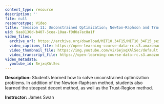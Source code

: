 ```yaml
---
content_type: resource
description: ''
file: null
resourcetype: Video
title: 'Session 11: Unconstrained Optimization; Newton-Raphson and Trust Region Methods'
uid: 9aa8130d-b407-5cea-10aa-f0d0a7ac8a1f
video_files:
  archive_url: https://archive.org/download/MIT10.34F15/MIT10_34F15_ses11_300k.mp4
  video_captions_file: https://open-learning-course-data-rc.s3.amazonaws.com/10-34-numerical-methods-applied-to-chemical-engineering-fall-2015/10a7b74a546a533fa2bce834298d2a63_SejxqXAlSec.vtt
  video_thumbnail_file: https://img.youtube.com/vi/SejxqXAlSec/default.jpg
  video_transcript_file: https://open-learning-course-data-rc.s3.amazonaws.com/10-34-numerical-methods-applied-to-chemical-engineering-fall-2015/5731bc667e336d8e7ebd395855197291_SejxqXAlSec.pdf
video_metadata:
  youtube_id: SejxqXAlSec
---
```


**Description:** Students learned how to solve unconstrained optimization problems. In addition of the Newton-Raphson method, students also learned the steepest decent method, as well as the Trust-Region method.

**Instructor:** James Swan